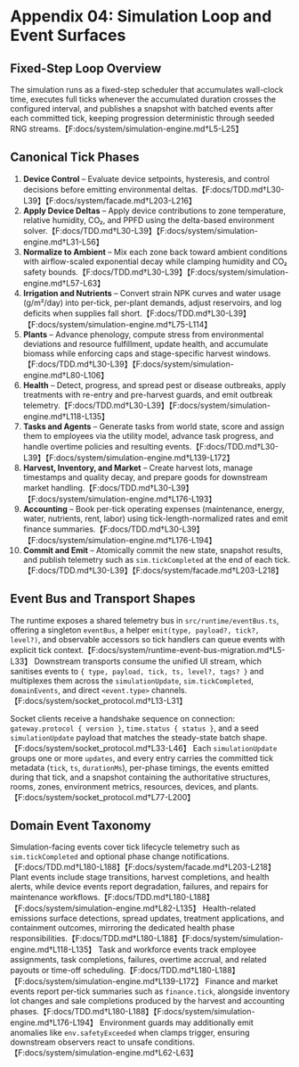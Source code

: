 # Appendix 04: Simulation Loop and Event Surfaces

## Fixed-Step Loop Overview

The simulation runs as a fixed-step scheduler that accumulates wall-clock time, executes full ticks whenever the accumulated duration crosses the configured interval, and publishes a snapshot with batched events after each committed tick, keeping progression deterministic through seeded RNG streams.【F:docs/system/simulation-engine.md†L5-L25】

## Canonical Tick Phases

1. **Device Control** – Evaluate device setpoints, hysteresis, and control decisions before emitting environmental deltas.【F:docs/TDD.md†L30-L39】【F:docs/system/facade.md†L203-L216】
2. **Apply Device Deltas** – Apply device contributions to zone temperature, relative humidity, CO₂, and PPFD using the delta-based environment solver.【F:docs/TDD.md†L30-L39】【F:docs/system/simulation-engine.md†L31-L56】
3. **Normalize to Ambient** – Mix each zone back toward ambient conditions with airflow-scaled exponential decay while clamping humidity and CO₂ safety bounds.【F:docs/TDD.md†L30-L39】【F:docs/system/simulation-engine.md†L57-L63】
4. **Irrigation and Nutrients** – Convert strain NPK curves and water usage (g/m²/day) into per-tick, per-plant demands, adjust reservoirs, and log deficits when supplies fall short.【F:docs/TDD.md†L30-L39】【F:docs/system/simulation-engine.md†L75-L114】
5. **Plants** – Advance phenology, compute stress from environmental deviations and resource fulfillment, update health, and accumulate biomass while enforcing caps and stage-specific harvest windows.【F:docs/TDD.md†L30-L39】【F:docs/system/simulation-engine.md†L80-L106】
6. **Health** – Detect, progress, and spread pest or disease outbreaks, apply treatments with re-entry and pre-harvest guards, and emit outbreak telemetry.【F:docs/TDD.md†L30-L39】【F:docs/system/simulation-engine.md†L118-L135】
7. **Tasks and Agents** – Generate tasks from world state, score and assign them to employees via the utility model, advance task progress, and handle overtime policies and resulting events.【F:docs/TDD.md†L30-L39】【F:docs/system/simulation-engine.md†L139-L172】
8. **Harvest, Inventory, and Market** – Create harvest lots, manage timestamps and quality decay, and prepare goods for downstream market handling.【F:docs/TDD.md†L30-L39】【F:docs/system/simulation-engine.md†L176-L193】
9. **Accounting** – Book per-tick operating expenses (maintenance, energy, water, nutrients, rent, labor) using tick-length-normalized rates and emit finance summaries.【F:docs/TDD.md†L30-L39】【F:docs/system/simulation-engine.md†L176-L194】
10. **Commit and Emit** – Atomically commit the new state, snapshot results, and publish telemetry such as `sim.tickCompleted` at the end of each tick.【F:docs/TDD.md†L30-L39】【F:docs/system/facade.md†L203-L218】

## Event Bus and Transport Shapes

The runtime exposes a shared telemetry bus in `src/runtime/eventBus.ts`, offering a singleton `eventBus`, a helper `emit(type, payload?, tick?, level?)`, and observable accessors so tick handlers can queue events with explicit tick context.【F:docs/system/runtime-event-bus-migration.md†L5-L33】 Downstream transports consume the unified UI stream, which sanitises events to `{ type, payload, tick, ts, level?, tags? }` and multiplexes them across the `simulationUpdate`, `sim.tickCompleted`, `domainEvents`, and direct `<event.type>` channels.【F:docs/system/socket_protocol.md†L13-L31】

Socket clients receive a handshake sequence on connection: `gateway.protocol { version }`, `time.status { status }`, and a seed `simulationUpdate` payload that matches the steady-state batch shape.【F:docs/system/socket_protocol.md†L33-L46】 Each `simulationUpdate` groups one or more `updates`, and every entry carries the committed tick metadata (`tick`, `ts`, `durationMs`), per-phase timings, the events emitted during that tick, and a snapshot containing the authoritative structures, rooms, zones, environment metrics, resources, devices, and plants.【F:docs/system/socket_protocol.md†L77-L200】

## Domain Event Taxonomy

Simulation-facing events cover tick lifecycle telemetry such as `sim.tickCompleted` and optional phase change notifications.【F:docs/TDD.md†L180-L188】【F:docs/system/facade.md†L203-L218】 Plant events include stage transitions, harvest completions, and health alerts, while device events report degradation, failures, and repairs for maintenance workflows.【F:docs/TDD.md†L180-L188】【F:docs/system/simulation-engine.md†L82-L135】 Health-related emissions surface detections, spread updates, treatment applications, and containment outcomes, mirroring the dedicated health phase responsibilities.【F:docs/TDD.md†L180-L188】【F:docs/system/simulation-engine.md†L118-L135】 Task and workforce events track employee assignments, task completions, failures, overtime accrual, and related payouts or time-off scheduling.【F:docs/TDD.md†L180-L188】【F:docs/system/simulation-engine.md†L139-L172】 Finance and market events report per-tick summaries such as `finance.tick`, alongside inventory lot changes and sale completions produced by the harvest and accounting phases.【F:docs/TDD.md†L180-L188】【F:docs/system/simulation-engine.md†L176-L194】 Environment guards may additionally emit anomalies like `env.safetyExceeded` when clamps trigger, ensuring downstream observers react to unsafe conditions.【F:docs/system/simulation-engine.md†L62-L63】
